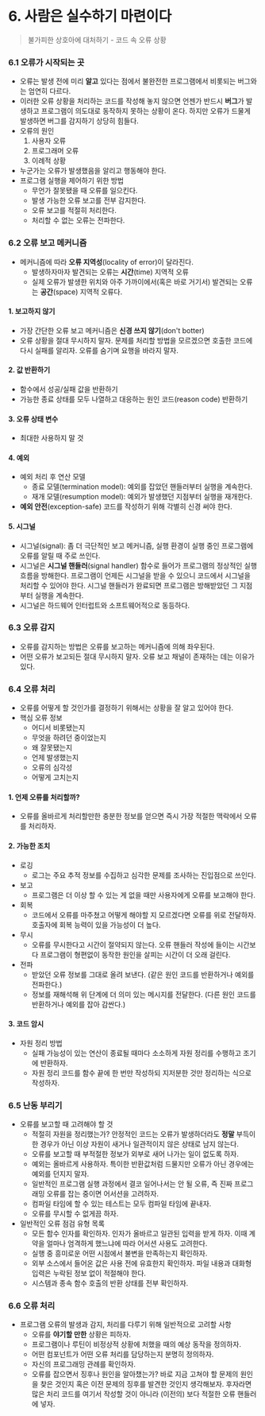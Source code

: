 # 6. 사람은 실수하기 마련이다

> 불가피한 상호아에 대처하기 - 코드 속 오류 상황



### 6.1 오류가 시작되는 곳

- 오류는 발생 전에 미리 **알고** 있다는 점에서 불완전한 프로그램에서 비롯되는 버그와는 엄연히 다르다.
- 이러한 오류 상황을 처리하는 코드를 작성해 놓지 않으면 언젠가 반드시 **버그**가 발생하고 프로그램이 의도대로 동작하지 못하는 상황이 온다. 하지만 오류가 드물게 발생하면 버그를 감지하기 상당히 힘들다.
- 오류의 원인
  1. 사용자 오류
  2. 프로그래머 오류
  3. 이례적 상황
- 누군가는 오류가 발생했음을 알리고 행동해야 한다.
- 프로그램 실행을 제어하기 위한 방법
  - 무언가 잘못됐을 때 오류를 일으킨다.
  - 발생 가능한 오류 보고를 전부 감지한다.
  - 오류 보고를 적절히 처리한다.
  - 처리할 수 없는 오류는 전파한다.



### 6.2 오류 보고 메커니즘

- 메커니즘에 따라 **오류 지역성**(locality of error)이 달라진다.
  - 발생하자마자 발견되는 오류는 **시간**(time) 지역적 오류
  - 실제 오류가 발생한 위치와 아주 가까이에서(혹은 바로 거기서) 발견되는 오류는 **공간**(space) 지역적 오류다.

#### 1. 보고하지 않기

- 가장 간단한 오류 보고 메커니즘은 **신경 쓰지 않기**(don't botter)
- 오류 상황을 절대 무시하지 말자. 문제를 처리할 방법을 모르겠으면 호출한 코드에 다시 실패를 알리자. 오류를 숨기며 요행을 바라지 말자.

#### 2. 값 반환하기

- 함수에서 성공/실패 값을 반환하기
- 가능한 종료 상태를 모두 나열하고 대응하는 원인 코드(reason code) 반환하기

#### 3. 오류 상태 변수

- 최대한 사용하지 말 것

#### 4. 예외

- 예외 처리 후 연산 모델
  - 종료 모델(termination model): 예외를 잡았던 핸들러부터 실행을 계속한다.
  - 재개 모델(resumption model): 예외가 발생했던 지점부터 실행을 재개한다.
- **예외 안전**(exception-safe) 코드를 작성하기 위해 각별히 신경 써야 한다.

#### 5. 시그널

- 시그널(signal): 좀 더 극단적인 보고 메커니즘, 실행 환경이 실행 중인 프로그램에 오류를 알릴 때 주로 쓰인다.
- 시그널은 **시그널 핸들러**(signal handler) 함수로 들어가 프로그램의 정상적인 실행 흐름을 방해한다. 프로그램이 언제든 시그널을 받을 수 있으니 코드에서 시그널을 처리할 수 있어야 한다. 시그널 핸들러가 완료되면 프로그램은 방해받았던 그 지점부터 실행을 계속한다.
- 시그널은 하드웨어 인터럽트와 소프트웨어적으로 동등하다.



### 6.3 오류 감지

- 오류를 감지하는 방법은 오류를 보고하는 메커니즘에 의해 좌우된다.
- 어떤 오류가 보고되든 절대 무시하지 말자. 오류 보고 채널이 존재하는 데는 이유가 있다.



### 6.4 오류 처리

- 오류를 어떻게 할 것인가를 결정하기 위해서는 상황을 잘 알고 있어야 한다.
- 핵심 오류 정보
  - 어디서 비롯됐는지
  - 무엇을 하려던 중이었는지
  - 왜 잘못됐는지
  - 언제 발생했는지
  - 오류의 심각성
  - 어떻게 고치는지

#### 1. 언제 오류를 처리할까?

- 오류를 올바르게 처리할만한 충분한 정보를 얻으면 즉시 가장 적절한 맥락에서 오류를 처리하자.

#### 2. 가능한 조치

- 로깅
  - 로그는 주요 추적 정보를 수집하고 심각한 문제를 조사하는 진입점으로 쓰인다.
- 보고
  - 프로그램은 더 이상 할 수 있는 게 없을 때만 사용자에게 오류를 보고해야 한다.
- 회복
  - 코드에서 오류를 마주쳤고 어떻게 해야할 지 모르겠다면 오류를 위로 전달하자. 호출자에 회복 능력이 있을 가능성이 더 높다.
- 무시
  - 오류를 무시한다고 시간이 절약되지 않는다. 오류 핸들러 작성에 들이는 시간보다 프로그램이 형편없이 동작한 원인을 살피는 시간이 더 오래 걸린다.
- 전파
  - 받았던 오류 정보를 그대로 올려 보낸다. (같은 원인 코드를 반환하거나 예외를 전파한다.)
  - 정보를 재해석해 위 단계에 더 의미 있는 메시지를 전달한다. (다른 원인 코드를 반환하거나 예외를 잡아 감싼다.)

#### 3. 코드 암시

- 자원 정리 방법
  - 실패 가능성이 있는 연산이 종료될 때마다 소소하게 자원 정리를 수행하고 조기에 반환하자.
  - 자원 정리 코드를 함수 끝에 한 번만 작성하되 지저분한 것만 정리하는 식으로 작성하자.



### 6.5 난동 부리기

- 오류를 보고할 때 고려해야 할 것
  - 적절히 자원을 정리했는가? 안정적인 코드는 오류가 발생하더라도 **정말** 부득이한 경우가 아닌 이상 자원이 새거나 일관적이지 않은 상태로 남지 않는다.
  - 오류를 보고할 때 부적절한 정보가 외부로 새어 나가는 일이 없도록 하자.
  - 예외는 올바르게 사용하자. 특이한 반환값처럼 드물지만 오류가 아닌 경우에는 예외를 던지지 말자.
  - 일반적인 프로그램 실행 과정에서 결코 일어나서는 안 될 오류, 즉 진짜 프로그래밍 오류를 잡는 중이면 어서션을 고려하자.
  - 컴파일 타임에 할 수 있는 테스트는 모두 컴파일 타임에 끝내자.
  - 오류를 무시할 수 없게끔 하자.
- 일반적인 오류 점검 유형 목록
  - 모든 함수 인자를 확인하자. 인자가 올바르고 일관된 입력을 받게 하자. 이때 계약을 얼마나 엄격하게 했느냐에 따라 어서션 사용도 고려한다.
  - 실행 중 흥미로운 어떤 시점에서 불변을 만족하는지 확인하자.
  - 외부 소스에서 들어온 값은 사용 전에 유효한지 확인하자. 파일 내용과 대화형 입력은 누락된 정보 없이 적절해야 한다.
  - 시스템과 종속 함수 호출의 반환 상태를 전부 확인하자.



### 6.6 오류 처리

- 프로그램 오류의 발생과 감지, 처리를 다루기 위해 일반적으로 고려할 사항
  - 오류를 **야기할 만한** 상황은 피하자.
  - 프로그램이나 루틴이 비정상적 상황에 처했을 때의 예상 동작을 정의하자.
  - 어떤 컴포넌트가 어떤 오류 처리를 담당하는지 분명히 정의하자.
  - 자신의 프로그래밍 관례를 확인하자.
  - 오류를 잡으면서 징후나 원인을 알아챘는가? 바로 지금 고쳐야 할 문제의 원인을 찾은 것인지 혹은 이전 문제의 징후를 발견한 것인지 생각해보자. 후자라면 많은 처리 코드를 여기서 작성할 것이 아니라 (이전의) 보다 적절한 오류 핸들러에 넣자.